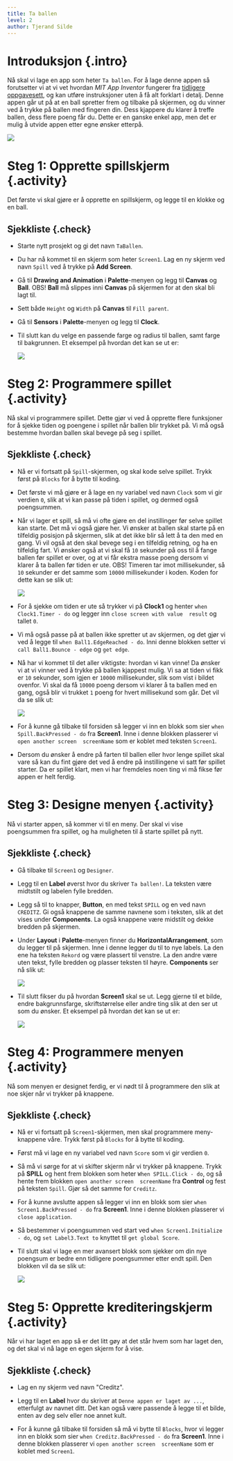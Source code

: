 ```yaml
---
title: Ta ballen
level: 2
author: Tjerand Silde
---
```


# Introduksjon {.intro}
Nå skal vi lage en app som heter `Ta ballen`. For å lage denne appen så forutsetter vi at vi vet hvordan 
*MIT App Inventor* fungerer fra 
[tidligere oppgavesett](http://kodeklubben.github.io/appinventor/introduksjon/introduksjon.html), og kan 
utføre instruksjoner uten å få alt forklart i detalj. Denne appen går ut på at en ball spretter frem 
og tilbake på skjermen, og du vinner ved å trykke på ballen med fingeren din. Dess kjappere du klarer 
å treffe ballen, dess flere poeng får du. Dette er en ganske enkel app, men det er mulig å utvide 
appen etter egne ønsker etterpå.

  ![](introduksjon.png)

# Steg 1: Opprette spillskjerm {.activity}

Det første vi skal gjøre er å opprette en spillskjerm, og legge til en klokke og en ball. 

## Sjekkliste {.check}

+ Starte nytt prosjekt og gi det navn `TaBallen`. 

+ Du har nå kommet til en skjerm som heter `Screen1`. Lag en ny skjerm ved navn `Spill` ved å 
  trykke på **Add Screen**. 

+ Gå til **Drawing and Animation** i **Palette**-menyen og legg til **Canvas** og **Ball**. 
  OBS! **Ball** må slippes inni **Canvas** på skjermen for at den skal bli lagt til.

+ Sett både `Height` og `Width` på **Canvas** til `Fill parent`.

+ Gå til **Sensors** i **Palette**-menyen og legg til **Clock**.

+ Til slutt kan du velge en passende farge og radius til ballen, samt farge til bakgrunnen. 
  Et eksempel på hvordan det kan se ut er:

  ![](spill.png)

# Steg 2: Programmere spillet {.activity}

Nå skal vi programmere spillet. Dette gjør vi ved å opprette flere funksjoner for å sjekke tiden 
og poengene i spillet når ballen blir trykket på. Vi må også bestemme hvordan ballen skal bevege 
på seg i spillet.

## Sjekkliste {.check}

+ Nå er vi fortsatt på `Spill`-skjermen, og skal kode selve spillet. Trykk først på `Blocks` for å bytte 
  til koding.

+ Det første vi må gjøre er å lage en ny variabel ved navn `Clock` som vi gir verdien `0`, 
  slik at vi kan passe på tiden i spillet, og dermed også poengsummen.

+ Når vi lager et spill, så må vi ofte gjøre en del instillinger før selve spillet kan starte. Det må vi 
  også gjøre her. Vi ønsker at ballen skal starte på en tilfeldig posisjon på skjermen, slik at det ikke
  blir så lett å ta den med en gang. Vi vil også at den skal bevege seg i en tilfeldig retning, og ha 
  en tilfeldig fart. Vi ønsker også at vi skal få `10` sekunder på oss til å fange ballen før spillet er over, 
  og at vi får ekstra masse poeng dersom vi klarer å ta ballen før tiden er ute. OBS! Timeren tar imot 
  millisekunder, så `10` sekunder er det samme som `10000` millisekunder i koden. Koden for dette kan se slik ut:
  
  ![](init.png)

+ For å sjekke om tiden er ute så trykker vi på **Clock1** og henter `when Clock1.Timer - do` og legger inn
  `close screen with value  result` og tallet `0`.

+ Vi må også passe på at ballen ikke spretter ut av skjermen, og det gjør vi ved å legge til 
  `when Ball1.EdgeReached - do`. Inni denne blokken setter vi `call Ball1.Bounce - edge` og `get edge`.
  
+ Nå har vi kommet til det aller viktigste: hvordan vi kan vinne! Da ønsker vi at vi vinner ved å trykke på 
  ballen kjappest mulig. Vi sa at tiden vi fikk er `10` sekunder, som igjen er `10000` millisekunder, slik som
  vist i bildet ovenfor. Vi skal da få `10000` poeng dersom vi klarer å ta ballen med en gang, også blir vi
  trukket `1` poeng for hvert millisekund som går. Det vil da se slik ut:
  
  ![](victory.png)
  
+ For å kunne gå tilbake til forsiden så legger vi inn en blokk som sier `when Spill.BackPressed - do` 
  fra **Screen1**. Inne i denne blokken plasserer vi `open another screen  screenName` som er koblet 
  med teksten `Screen1`.
  
+ Dersom du ønsker å endre på farten til ballen eller hvor lenge spillet skal vare så kan du fint 
  gjøre det ved å endre på instillingene vi satt før spillet starter. Da er spillet klart, men vi
  har fremdeles noen ting vi må fikse før appen er helt ferdig.

# Steg 3: Designe menyen {.activity}

Nå vi starter appen, så kommer vi til en meny. Der skal vi vise poengsummen fra spillet, 
og ha muligheten til å starte spillet på nytt.

## Sjekkliste {.check}

+ Gå tilbake til `Screen1` og `Designer`.

+ Legg til en **Label** øverst hvor du skriver `Ta ballen!`. La teksten være midtstilt og labelen fylle bredden.

+ Legg så til to knapper, **Button**, en med tekst `SPILL` og en ved navn `CREDITZ`. Gi også knappene de samme
  navnene som i teksten, slik at det vises under **Components**. La også knappene være midstilt og dekke 
  bredden på skjermen.

+ Under **Layout** i **Palette**-menyen finner du **HorizontalArrangement**, som du legger til på skjermen. 
  Inne i denne legger du til to nye labels. La den ene ha teksten `Rekord` og være plassert til venstre.
  La den andre være uten tekst, fylle bredden og plasser teksten til høyre. **Components** ser nå slik ut:
  
  ![](components.png)

+ Til slutt fikser du på hvordan **Screen1** skal se ut. Legg gjerne til et bilde, endre bakgrunnsfarge, 
  skriftstørrelse eller andre ting slik at den ser ut som du ønsker. Et eksempel på hvordan det kan se ut er:
  
  ![](screen.png)

# Steg 4: Programmere menyen {.activity}

Nå som menyen er designet ferdig, er vi nødt til å programmere den slik at noe skjer når vi trykker på knappene.

## Sjekkliste {.check}

+ Nå er vi fortsatt på `Screen1`-skjermen, men skal programmere meny-knappene våre. Trykk først på `Blocks` 
  for å bytte til koding.

+ Først må vi lage en ny variabel ved navn `Score` som vi gir verdien `0`.

+ Så må vi sørge for at vi skifter skjerm når vi trykker på knappene. Trykk på **SPILL** og hent frem blokken som 
  heter `When SPILL.Click - do`, og så hente frem blokken `open another screen  screenName` fra **Control** og 
  fest på teksten `Spill`. Gjør så det samme for `Creditz`.
  
+ For å kunne avslutte appen så legger vi inn en blokk som sier `when Screen1.BackPressed - do` fra **Screen1**. 
  Inne i denne blokken plasserer vi `close application`.

+ Så bestemmer vi poengsummen ved start ved `when Screen1.Initialize - do`, og `set Label3.Text to` knyttet
  til `get global Score`.

+ Til slutt skal vi lage en mer avansert blokk som sjekker om din nye poengsum er bedre enn tidligere poengsummer
  etter endt spill. Den blokken vil da se slik ut:
  
  ![](result.png)  

# Steg 5: Opprette krediteringskjerm {.activity}

Når vi har laget en app så er det litt gøy at det står hvem som har laget den, 
og det skal vi nå lage en egen skjerm for å vise.

## Sjekkliste {.check}

+ Lag en ny skjerm ved navn "Creditz". 

+ Legg til en **Label** hvor du skriver at `Denne appen er laget av ...`, etterfulgt av navnet ditt. 
  Det kan også være passende å legge til et bilde, enten av deg selv eller noe annet kult.
 
+ For å kunne gå tilbake til forsiden så må vi bytte til `Blocks`, hvor vi legger inn en blokk som sier 
`when Creditz.BackPressed - do` fra **Screen1**. Inne i denne blokken plasserer vi 
`open another screen  screenName` som er koblet med `Screen1`.